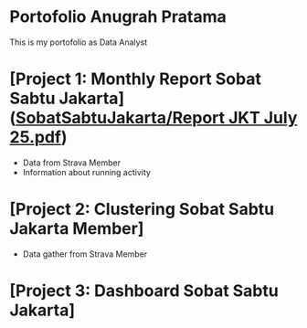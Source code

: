 # Portofolio Anugrah Pratama
This is my portofolio as Data Analyst

# [Project 1: Monthly Report Sobat Sabtu Jakarta]([SobatSabtuJakarta/Report JKT July 25.pdf](https://github.com/AnugrahPratamaH/Report/blob/main/SobatSabtuJakarta/Report%20JKT%20July%2025.pdf))

* Data from Strava Member
* Information about running activity


# [Project 2: Clustering Sobat Sabtu Jakarta Member] 

* Data gather from Strava Member

# [Project 3: Dashboard Sobat Sabtu Jakarta]
